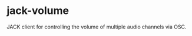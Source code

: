 jack-volume
===========

JACK client for controlling the volume of multiple audio channels via OSC.

